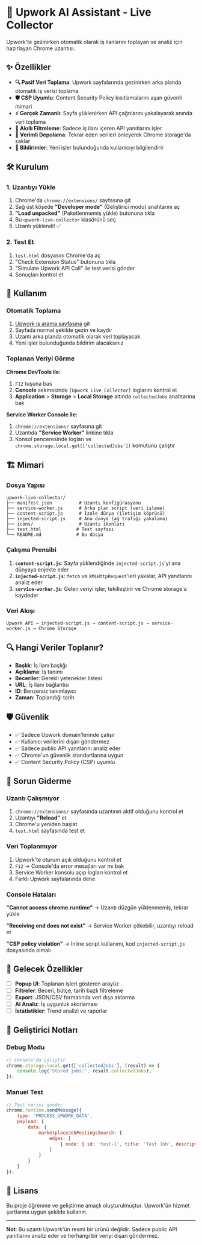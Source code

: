# 🚀 Upwork AI Assistant - Live Collector

Upwork'te gezinirken otomatik olarak iş ilanlarını toplayan ve analiz için hazırlayan Chrome uzantısı.

## ✨ Özellikler

- **🔍 Pasif Veri Toplama**: Upwork sayfalarında gezinirken arka planda otomatik iş verisi toplama
- **🛡️ CSP Uyumlu**: Content Security Policy kısıtlamalarını aşan güvenli mimari
- **⚡ Gerçek Zamanlı**: Sayfa yüklenirken API çağrılarını yakalayarak anında veri toplama
- **🎯 Akıllı Filtreleme**: Sadece iş ilanı içeren API yanıtlarını işler
- **💾 Verimli Depolama**: Tekrar eden verileri önleyerek Chrome storage'da saklar
- **🔔 Bildirimler**: Yeni işler bulunduğunda kullanıcıyı bilgilendirir

## 🛠️ Kurulum

### 1. Uzantıyı Yükle

1. Chrome'da `chrome://extensions/` sayfasına git
2. Sağ üst köşede **"Developer mode"** (Geliştirici modu) anahtarını aç
3. **"Load unpacked"** (Paketlenmemiş yükle) butonuna tıkla
4. Bu `upwork-live-collector` klasörünü seç
5. Uzantı yüklendi! ✅

### 2. Test Et

1. `test.html` dosyasını Chrome'da aç
2. "Check Extension Status" butonuna tıkla
3. "Simulate Upwork API Call" ile test verisi gönder
4. Sonuçları kontrol et

## 🎯 Kullanım

### Otomatik Toplama

1. [Upwork iş arama sayfasına](https://www.upwork.com/nx/find-work/) git
2. Sayfada normal şekilde gezin ve kaydır
3. Uzantı arka planda otomatik olarak veri toplayacak
4. Yeni işler bulunduğunda bildirim alacaksınız

### Toplanan Veriyi Görme

**Chrome DevTools ile:**
1. `F12` tuşuna bas
2. **Console** sekmesinde `[Upwork Live Collector]` loglarını kontrol et
3. **Application** > **Storage** > **Local Storage** altında `collectedJobs` anahtarına bak

**Service Worker Console ile:**
1. `chrome://extensions/` sayfasına git
2. Uzantıda **"Service Worker"** linkine tıkla
3. Konsol penceresinde logları ve `chrome.storage.local.get(['collectedJobs'])` komutunu çalıştır

## 🏗️ Mimari

### Dosya Yapısı
```
upwork-live-collector/
├── manifest.json          # Uzantı konfigürasyonu
├── service-worker.js      # Arka plan script (veri işleme)
├── content-script.js      # İzole dünya (iletişim köprüsü)
├── injected-script.js     # Ana dünya (ağ trafiği yakalama)
├── icons/                 # Uzantı ikonları
├── test.html             # Test sayfası
└── README.md             # Bu dosya
```

### Çalışma Prensibi

1. **`content-script.js`**: Sayfa yüklendiğinde `injected-script.js`'yi ana dünyaya enjekte eder
2. **`injected-script.js`**: `fetch` ve `XMLHttpRequest`'leri yakalar, API yanıtlarını analiz eder
3. **`service-worker.js`**: Gelen veriyi işler, tekilleştirir ve Chrome storage'a kaydeder

### Veri Akışı

```
Upwork API → injected-script.js → content-script.js → service-worker.js → Chrome Storage
```

## 🔍 Hangi Veriler Toplanır?

- **Başlık**: İş ilanı başlığı
- **Açıklama**: İş tanımı
- **Beceriler**: Gerekli yetenekler listesi
- **URL**: İş ilanı bağlantısı
- **ID**: Benzersiz tanımlayıcı
- **Zaman**: Toplandığı tarih

## 🛡️ Güvenlik

- ✅ Sadece Upwork domain'lerinde çalışır
- ✅ Kullanıcı verilerini dışarı göndermez
- ✅ Sadece public API yanıtlarını analiz eder
- ✅ Chrome'un güvenlik standartlarına uygun
- ✅ Content Security Policy (CSP) uyumlu

## 🐛 Sorun Giderme

### Uzantı Çalışmıyor

1. `chrome://extensions/` sayfasında uzantının aktif olduğunu kontrol et
2. Uzantıyı **"Reload"** et
3. Chrome'u yeniden başlat
4. `test.html` sayfasında test et

### Veri Toplanmıyor

1. Upwork'te oturum açık olduğunu kontrol et
2. `F12` → Console'da error mesajları var mı bak
3. Service Worker konsolu açıp logları kontrol et
4. Farklı Upwork sayfalarında dene

### Console Hataları

**"Cannot access chrome.runtime"**
→ Uzantı düzgün yüklenmemiş, tekrar yükle

**"Receiving end does not exist"** 
→ Service Worker çökebilir, uzantıyı reload et

**"CSP policy violation"**
→ Inline script kullanımı, kod `injected-script.js` dosyasında olmalı

## 🚀 Gelecek Özellikler

- [ ] **Popup UI**: Toplanan işleri gösteren arayüz
- [ ] **Filtreler**: Beceri, bütçe, tarih bazlı filtreleme
- [ ] **Export**: JSON/CSV formatında veri dışa aktarma
- [ ] **AI Analiz**: İş uygunluk skorlaması
- [ ] **İstatistikler**: Trend analizi ve raporlar

## 📝 Geliştirici Notları

### Debug Modu
```javascript
// Console'da çalıştır
chrome.storage.local.get(['collectedJobs'], (result) => {
    console.log('Stored jobs:', result.collectedJobs);
});
```

### Manuel Test
```javascript
// Test verisi gönder
chrome.runtime.sendMessage({
    type: 'PROCESS_UPWORK_DATA',
    payload: {
        data: {
            marketplaceJobPostingsSearch: {
                edges: [
                    { node: { id: 'test-1', title: 'Test Job', description: 'Test description' } }
                ]
            }
        }
    }
});
```

## 📄 Lisans

Bu proje öğrenme ve geliştirme amaçlı oluşturulmuştur. Upwork'ün hizmet şartlarına uygun şekilde kullanın.

---

**Not**: Bu uzantı Upwork'ün resmi bir ürünü değildir. Sadece public API yanıtlarını analiz eder ve herhangi bir veriyi dışarı göndermez.
